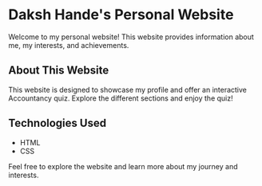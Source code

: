 # Daksh Hande's Personal Website

Welcome to my personal website! This website provides information about me, my interests, and achievements.


## About This Website

This website is designed to showcase my profile and offer an interactive Accountancy quiz. Explore the different sections and enjoy the quiz!

## Technologies Used

- HTML
- CSS

Feel free to explore the website and learn more about my journey and interests.
